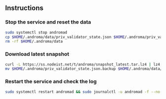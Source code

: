 ## Instructions

### Stop the service and reset the data

```bash
sudo systemctl stop andromad
cp $HOME/.androma/data/priv_validator_state.json $HOME/.androma/priv_validator_state.json.backup
rm -rf $HOME/.androma/data
```

### Download latest snapshot

```bash
curl -L https://ss.nodeist.net/t/androma/snapshot_latest.tar.lz4 | lz4 -dc - | tar -xf - -C $HOME/.androma --strip-components 2
mv $HOME/.androma/priv_validator_state.json.backup $HOME/.androma/data/priv_validator_state.json
```

### Restart the service and check the log

```bash
sudo systemctl restart andromad && sudo journalctl -u andromad -f --no-hostname -o cat
```
